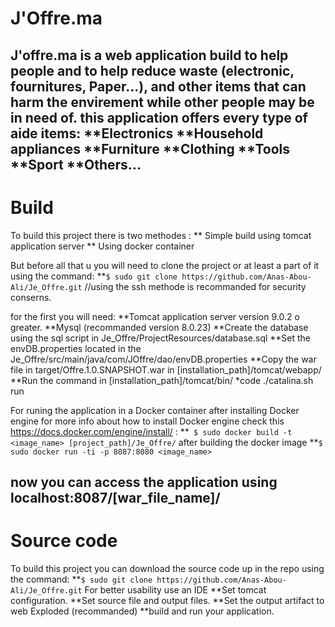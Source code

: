 # J'Offre.ma

J'offre.ma is a web application build to help people and to help reduce waste (electronic, fournitures, Paper...), and other items that can harm the envirement while other people may be in need of.
this application offers every type of aide items:
**Electronics
**Household appliances
**Furniture 
**Clothing
**Tools
**Sport
**Others...
---
# Build
To build  this project there is two methodes :
** Simple  build using tomcat application server
** Using docker container

But before all that u you will need to clone the project or at least a part of it using the command:
**`$ sudo git clone https://github.com/Anas-Abou-Ali/Je_Offre.git`  //using the ssh methode is recommanded for security conserns.


for the first you will need:
**Tomcat application server version 9.0.2 o greater.
**Mysql (recommanded version 8.0.23)
**Create the database using the sql script in  Je_Offre/ProjectResources/database.sql 
**Set the envDB.properties located in the Je_Offre/src/main/java/com/JOffre/dao/envDB.properties
**Copy the war file in target/Offre.1.0.SNAPSHOT.war in [installation_path]/tomcat/webapp/
**Run the command in  [installation_path]/tomcat/bin/  *code ./catalina.sh run

For runing the application in a Docker container after installing Docker engine for more info about how to install Docker engine check this https://docs.docker.com/engine/install/ :
**` $ sudo docker build -t <image_name> [project_path]/Je_Offre/`
after building  the docker image
**`$ sudo docker run -ti -p 8087:8080 <image_name>`

now you can access the application using localhost:8087/[war_file_name]/
---
# Source code
To build this project you can download the source code up in the repo using the command:
**`$ sudo git clone https://github.com/Anas-Abou-Ali/Je_Offre.git`
For better usability use an IDE 
**Set tomcat configuration.
**Set source file and output files.
**Set the output artifact to web Exploded (recommanded)
**build and run your application.
